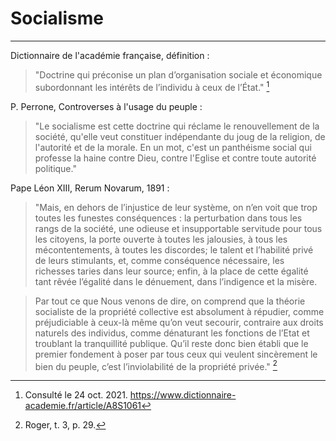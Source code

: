 # Socialisme

***

Dictionnaire de l'académie française, définition :

> "Doctrine qui préconise un plan d’organisation sociale et économique subordonnant les intérêts de l’individu à ceux de l’État." [^1]

[^1]: Consulté le 24 oct. 2021. https://www.dictionnaire-academie.fr/article/A8S1061

P. Perrone, Controverses à l'usage du peuple :

> "Le socialisme est cette doctrine qui réclame le renouvellement de la société, qu'elle veut constituer indépendante du joug de la religion, de l'autorité et de la morale. En un mot, c'est un panthéisme social qui professe la haine contre Dieu, contre l'Eglise et contre toute autorité politique."

[^2]: Onclair 1857, pp. 43-44.

Pape Léon XIII, Rerum Novarum, 1891 :

> "Mais, en dehors de l’injustice de leur système, on n’en voit que trop toutes les funestes conséquences : la perturbation dans tous les rangs de la société, une odieuse et insupportable servitude pour tous les citoyens, la porte ouverte à toutes les jalousies, à tous les mécontentements, à toutes les discordes; le talent et l’habilité privé de leurs stimulants, et, comme conséquence nécessaire, les richesses taries dans leur source; enfin, à la place de cette égalité tant rêvée l’égalité dans le dénuement, dans l’indigence et la misère.

> Par tout ce que Nous venons de dire, on comprend que la théorie socialiste de la propriété collective est absolument à répudier, comme préjudiciable à ceux-là même qu’on veut secourir, contraire aux droits naturels des individus, comme dénaturant les fonctions de l’Etat et troublant la tranquillité publique. Qu’il reste donc bien établi que le premier fondement à poser par tous ceux qui veulent sincèrement le bien du peuple, c’est l’inviolabilité de la propriété privée." [^3]

[^3]: Roger, t. 3, p. 29.


